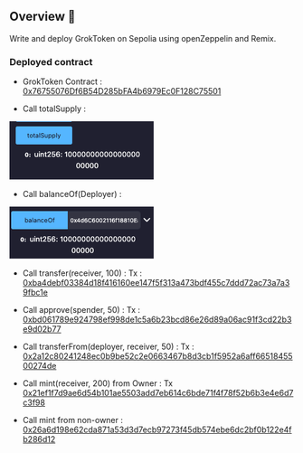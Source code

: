 ## Overview 📝

Write and deploy GrokToken on Sepolia using openZeppelin and Remix.

### Deployed contract

- GrokToken Contract : [0x76755076Df6B54D285bFA4b6979Ec0F128C75501](https://sepolia.etherscan.io/address/0x76755076df6b54d285bfa4b6979ec0f128c75501)

- Call totalSupply :

![totalSupply()](./img/totalSupply.png)

- Call balanceOf(Deployer) :

![balanceOfDeployer](./img/balanceOfDeployer.png)

- Call transfer(receiver, 100) : Tx : [0xba4debf03384d18f416160ee147f5f313a473bdf455c7ddd72ac73a7a39fbc1e](https://sepolia.etherscan.io/tx/0xba4debf03384d18f416160ee147f5f313a473bdf455c7ddd72ac73a7a39fbc1e)

- Call approve(spender, 50) : Tx : [0xbd061789e924798ef998de1c5a6b23bcd86e26d89a06ac91f3cd22b3e9d02b77](https://sepolia.etherscan.io/tx/0xbd061789e924798ef998de1c5a6b23bcd86e26d89a06ac91f3cd22b3e9d02b77)

- Call transferFrom(deployer, receiver, 50) : Tx : [0x2a12c80241248ec0b9be52c2e0663467b8d3cb1f5952a6aff6651845500274de](https://sepolia.etherscan.io/tx/0x2a12c80241248ec0b9be52c2e0663467b8d3cb1f5952a6aff6651845500274de)

- Call mint(receiver, 200) from Owner : Tx [0x21ef1f7d9ae6d54b101ae5503add7eb614c6bde71f4f78f52b6b3e4e6d7c3f98](https://sepolia.etherscan.io/tx/0x21ef1f7d9ae6d54b101ae5503add7eb614c6bde71f4f78f52b6b3e4e6d7c3f98)

- Call mint from non-owner : [0x26a6d198e62cda871a53d3d7ecb97273f45db574ebe6dc2bf0b122e4fb286d12](https://sepolia.etherscan.io/tx/0x26a6d198e62cda871a53d3d7ecb97273f45db574ebe6dc2bf0b122e4fb286d12)
